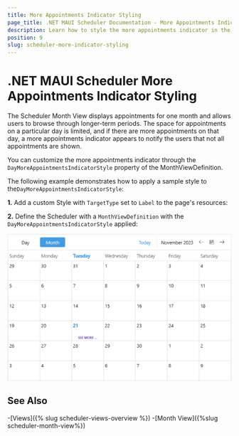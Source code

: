 ```yaml
---
title: More Appointments Indicator Styling
page_title: .NET MAUI Scheduler Documentation - More Appointments Indicator Styling
description: Learn how to style the more appointments indicator in the Month view of the Telerik .NET MAUI Scheduler control.
position: 9
slug: scheduler-more-indicator-styling
---
```


# .NET MAUI Scheduler More Appointments Indicator Styling

The Scheduler Month View displays appointments for one month and allows users to browse through longer-term periods. The space for appointments on a particular day is limited, and if there are more appointments on that day, a more appointments indicator appears to notify the users that not all appointments are shown.

You can customize the more appointments indicator through the `DayMoreAppointmentsIndicatorStyle` property of the MonthViewDefinition.  

The following example demonstrates how to apply a sample style to the`DayMoreAppointmentsIndicatorStyle`:

**1.** Add a custom Style with `TargetType` set to `Label` to the page's resources:

<snippet id='scheduler-moreindicator-style'/>

**2.** Define the Scheduler with a `MonthViewDefinition` with the `DayMoreAppointmentsIndicatorStyle` applied:

<snippet id='scheduler-moreindicatorstyling-definition'/>

![.NET MAUI Scheduler More Appointments Indicator Styling](images/scheduler-moreindicator-styling.png)

## See Also

-[Views]({% slug scheduler-views-overview %})
-[Month View]({%slug scheduler-month-view%})
